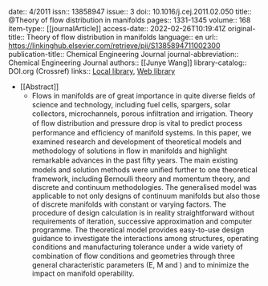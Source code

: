 date:: 4/2011
issn:: 13858947
issue:: 3
doi:: 10.1016/j.cej.2011.02.050
title:: @Theory of flow distribution in manifolds
pages:: 1331-1345
volume:: 168
item-type:: [[journalArticle]]
access-date:: 2022-02-26T10:19:41Z
original-title:: Theory of flow distribution in manifolds
language:: en
url:: https://linkinghub.elsevier.com/retrieve/pii/S1385894711002300
publication-title:: Chemical Engineering Journal
journal-abbreviation:: Chemical Engineering Journal
authors:: [[Junye Wang]]
library-catalog:: DOI.org (Crossref)
links:: [Local library](zotero://select/groups/4605909/items/NNUHLNW2), [Web library](https://www.zotero.org/groups/4605909/items/NNUHLNW2)

- [[Abstract]]
	- Flows in manifolds are of great importance in quite diverse ﬁelds of science and technology, including fuel cells, spargers, solar collectors, microchannels, porous inﬁltration and irrigation. Theory of ﬂow distribution and pressure drop is vital to predict process performance and efﬁciency of manifold systems. In this paper, we examined research and development of theoretical models and methodology of solutions in ﬂow in manifolds and highlight remarkable advances in the past ﬁfty years. The main existing models and solution methods were uniﬁed further to one theoretical framework, including Bernoulli theory and momentum theory, and discrete and continuum methodologies. The generalised model was applicable to not only designs of continuum manifolds but also those of discrete manifolds with constant or varying factors. The procedure of design calculation is in reality straightforward without requirements of iteration, successive approximation and computer programme. The theoretical model provides easy-to-use design guidance to investigate the interactions among structures, operating conditions and manufacturing tolerance under a wide variety of combination of ﬂow conditions and geometries through three general characteristic parameters (E, M and ) and to minimize the impact on manifold operability.